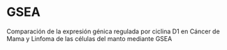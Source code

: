 # GSEA
Comparación de la expresión génica regulada por ciclina D1 en Cáncer de Mama y Linfoma de las células del manto mediante GSEA
